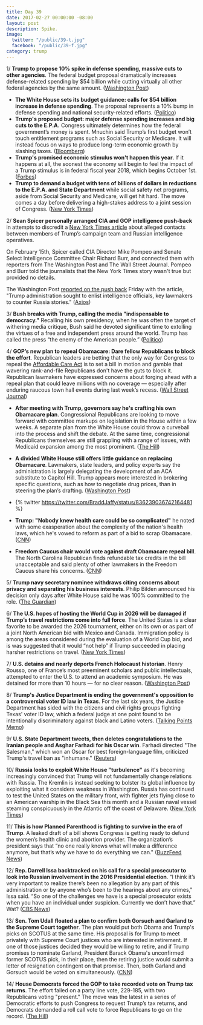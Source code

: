 ```yaml
---
title: Day 39
date: 2017-02-27 00:00:00 -08:00
layout: post
description: Spike.
image:
  twitter: "/public/39-t.jpg"
  facebook: "/public/39-f.jpg"
category: trump
---
```


1/ **Trump to propose 10% spike in defense spending, massive cuts to other agencies**. The federal budget proposal dramatically increases defense-related spending by $54 billion while cutting virtually all other federal agencies by the same amount. ([Washington Post](https://www.washingtonpost.com/powerpost/trump-to-propose-10-percent-spike-in-defense-spending-massive-cuts-to-other-agencies/2017/02/27/867f9690-fcf2-11e6-99b4-9e613afeb09f_story.html))

* **The White House sets its budget guidance: calls for $54 billion increase in defense spending**. The proposal represents a 10% bump in defense spending and national security-related efforts. ([Politico](http://www.politico.com/story/2017/02/trump-white-house-budget-blueprint-235435))
* **Trump's proposed budget: major defense spending increases and big cuts to the E.P.A.** Congress ultimately determines how the federal government’s money is spent. Mnuchin said Trump’s first budget won’t touch entitlement programs such as Social Security or Medicare. It will instead focus on ways to produce long-term economic growth by slashing taxes. ([Bloomberg](https://www.bloomberg.com/politics/articles/2017-02-27/proposed-trump-budget-said-to-boost-defense-spending-cut-epa))
* **Trump's promised economic stimulus won't happen this year**. If it happens at all, the soonest the economy will begin to feel the impact of a Trump stimulus is in federal fiscal year 2018, which begins October 1st. ([Forbes](https://www.forbes.com/sites/stancollender/2017/02/26/trumps-promised-economic-stimulus-wont-happen-this-year/))
* **Trump to demand a budget with tens of billions of dollars in reductions to the E.P.A. and State Department** while social safety net programs, aside from Social Security and Medicare, will get hit hard. The move comes a day before delivering a high-stakes address to a joint session of Congress. ([New York Times](https://www.nytimes.com/2017/02/26/us/politics/trump-budget.html))

2/ **Sean Spicer personally arranged CIA and GOP intelligence push-back** in attempts to discredit a [New York Times article](https://www.nytimes.com/2017/02/14/us/politics/russia-intelligence-communications-trump.html) about alleged contacts between members of Trump’s campaign team and Russian intelligence operatives. 

On February 15th, Spicer called CIA Director Mike Pompeo and Senate Select Intelligence Committee Chair Richard Burr, and connected them with reporters from The Washington Post and The Wall Street Journal. Pompeo and Burr told the journalists that the New York Times story wasn't true but provided no details. 

The Washington Post [reported on the push back](https://www.washingtonpost.com/world/national-security/trump-administration-sought-to-enlist-intelligence-officials-key-lawmakers-to-counter-russia-stories/2017/02/24/c8487552-fa99-11e6-be05-1a3817ac21a5_story.html) Friday with the article, "Trump administration sought to enlist intelligence officials, key lawmakers to counter Russia stories." ([Axios](https://www.axios.com/exclusive-spicer-arranged-sat-in-on-cia-gop-intelligence-push-back-2288082248.html))

3/ **Bush breaks with Trump, calling the media "indispensable to democracy."** Recalling his own presidency, when he was often the target of withering media critique, Bush said he devoted significant time to extolling the virtues of a free and independent press around the world. Trump has called the press “the enemy of the American people.” ([Politico](http://www.politico.com/story/2017/02/george-w-bush-trump-media-235430))

4/ **GOP’s new plan to repeal Obamacare: Dare fellow Republicans to block the effort**. Republican leaders are betting that the only way for Congress to repeal the <a href="{{ site.url }}{{ site.baseurl }}/trump-health-care/">Affordable Care Act</a> is to set a bill in motion and gamble that wavering rank-and-file Republicans don't have the guts to block it. Republican lawmakers have expressed concerns about forging ahead with a repeal plan that could leave millions with no coverage — especially after enduring raucous town hall events during last week’s recess. ([Wall Street Journal](https://www.wsj.com/articles/gops-new-plan-to-repeal-obamacare-dare-fellow-republicans-to-block-effort-1488154291))

* **After meeting with Trump, governors say he's crafting his own Obamacare plan**. Congressional Republicans are looking to move forward with committee markups on legislation in the House within a few weeks. A separate plan from the White House could throw a curveball into the process and shift the debate. At the same time, congressional Republicans themselves are still grappling with a range of issues, with Medicaid expansion among the most prominent. ([The Hill](http://thehill.com/policy/healthcare/321369-after-meeting-with-trump-governors-say-hes-crafting-his-own-obamacare-plan))

* **A divided White House still offers little guidance on replacing Obamacare**. Lawmakers, state leaders, and policy experts say the administration is largely delegating the development of an ACA substitute to Capitol Hill. Trump appears more interested in brokering specific questions, such as how to negotiate drug prices, than in steering the plan’s drafting. ([Washington Post](https://www.washingtonpost.com/national/health-science/a-divided-white-house-still-offers-little-guidance-on-replacing-obamacare/2017/02/26/3981bb8c-fb8c-11e6-be05-1a3817ac21a5_story.html))
* {% twitter https://twitter.com/BraddJaffy/status/836239036742164481 %}
* **Trump: "Nobody knew health care could be so complicated"** he noted with some exasperation about the complexity of the nation's health laws, which he's vowed to reform as part of a bid to scrap Obamacare. ([CNN](http://www.cnn.com/2017/02/27/politics/trump-health-care-complicated/))
* **Freedom Caucus chair would vote against draft Obamacare repeal bill**. The North Carolina Republican finds refundable tax credits in the bill unacceptable and said plenty of other lawmakers in the Freedom Caucus share his concerns. ([CNN](http://www.cnn.com/2017/02/27/politics/mark-meadows-vote-leaked-obamacare-bill/))

5/ **Trump navy secretary nominee withdraws citing concerns about privacy and separating his business interests**. Philip Bilden announced his decision only days after White House said he was 100% committed to the role. ([The Guardian](https://www.theguardian.com/us-news/2017/feb/27/trump-nomination-navy-secretary-withdraws-philip-bilden))

6/ **The U.S. hopes of hosting the World Cup in 2026 will be damaged if Trump’s travel restrictions come into full force**. The United States is a clear favorite to be awarded the 2026 tournament, either on its own or as part of a joint North American bid with Mexico and Canada. Immigration policy is among the areas considered during the evaluation of a World Cup bid, and is was suggested that it would “not help” if Trump succeeded in placing harsher restrictions on travel. ([New York Times](https://www.nytimes.com/2017/02/27/sports/soccer/united-states-travel-restrictions-2026-world-cup-bid-uefa.html))

7/ **U.S. detains and nearly deports French Holocaust historian**. Henry Rousso, one of France’s most preeminent scholars and public intellectuals, attempted to enter the U.S. to attend an academic symposium. He was detained for more than 10 hours — for no clear reason. ([Washington Post](https://www.washingtonpost.com/news/worldviews/wp/2017/02/26/u-s-detains-and-nearly-deports-french-jewish-historian/)) 

8/ **Trump's Justice Department is ending the government's opposition to a controversial voter ID law in Texas**. For the last six years, the Justice Department has sided with the citizens and civil rights groups fighting Texas' voter ID law, which a federal judge at one point found to be intentionally discriminatory against black and Latino voters. ([Talking Points Memo](http://talkingpointsmemo.com/dc/texas-voter-id-reversal-doj)) 

9/ **U.S. State Department tweets, then deletes congratulations to the Iranian people and Asghar Farhadi for his Oscar win**. Farhadi directed "The Salesman," which won an Oscar for best foreign-language film, criticized Trump's travel ban as "inhumane." ([Reuters](http://www.reuters.com/article/us-awards-oscars-trump-iran-idUSKBN1662I3)) 

10/ **Russia looks to exploit White House "turbulence"** as it's becoming increasingly convinced that Trump will not fundamentally change relations with Russia. The Kremlin is instead seeking to bolster its global influence by exploiting what it considers weakness in Washington. Russia has continued to test the United States on the military front, with fighter jets flying close to an American warship in the Black Sea this month and a Russian naval vessel steaming conspicuously in the Atlantic off the coast of Delaware. ([New York Times](https://www.nytimes.com/2017/02/27/world/europe/russia-looks-to-exploit-white-house-turbulence-analysts-say.html)) 

11/ **This is how Planned Parenthood is fighting to survive in the era of Trump**. A leaked draft of a bill shows Congress is getting ready to defund the women’s health clinic and abortion provider. The organization’s president says that “no one really knows what will make a difference anymore, but that’s why we have to do everything we can." ([BuzzFeed News](https://www.buzzfeed.com/emaoconnor/planned-parenthood-is-not-sure-its-going-to-be-okay)) 

12/ **Rep. Darrell Issa backtracked on his call for a special prosecutor to look into Russian involvement in the 2016 Presidential election**. “I think it’s very important to realize there’s been no allegation by any part of this administration or by anyone who’s been to the hearings about any crimes," Issa said. “So one of the challenges we have is a special prosecutor exists when you have an individual under suspicion. Currently we don’t have that.” Wat? ([CBS News](http://www.cbsnews.com/news/gop-rep-darrell-issa-backtracks-on-call-for-trump-special-prosecutor/)) 

13/ **Sen. Tom Udall floated a plan to confirm both Gorsuch and Garland to the Supreme Court together**. The plan would put both Obama and Trump's picks on SCOTUS at the same time. His proposal is for Trump to meet privately with Supreme Court justices who are interested in retirement. If one of those justices decided they would be willing to retire, and if Trump promises to nominate Garland, President Barack Obama's unconfirmed former SCOTUS pick, in their place, then the retiring justice would submit a letter of resignation contingent on that promise.
Then, both Garland and Gorsuch would be voted on simultaneously. ([CNN](http://www.cnn.com/2017/02/27/politics/tom-udall-gorsuch-garland-scotus-plan/)) 

14/ **House Democrats forced the GOP to take recorded vote on Trump tax returns**. The effort failed on a party line vote, 229-185, with two Republicans voting "present." The move was the latest in a series of Democratic efforts to push Congress to request Trump’s tax returns, and Democrats demanded a roll call vote to force Republicans to go on the record. ([The Hill](http://thehill.com/policy/finance/321476-house-dem-fails-to-force-release-of-trump-tax-returns)) 
